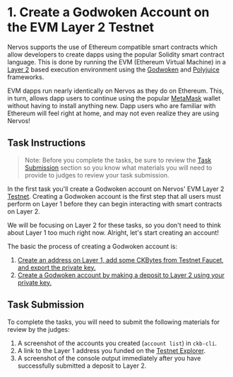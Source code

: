 # 1. Create a Godwoken Account on the EVM Layer 2 Testnet

Nervos supports the use of Ethereum compatible smart contracts which allow developers to create dapps using the popular Solidity smart contract language. This is done by running the EVM (Ethereum Virtual Machine) in a [Layer 2](../conceptual-explainers/structure.md#layer-1--layer-2) based execution environment using the [Godwoken](../conceptual-explainers/frameworks.md#godwoken) and [Polyjuice](../conceptual-explainers/frameworks.md#polyjuice) frameworks.

EVM dapps run nearly identically on Nervos as they do on Ethereum. This, in turn, allows dapp users to continue using the popular [MetaMask](../conceptual-explainers/wallets.md#metamask) wallet without having to install anything new. Dapp users who are familiar with Ethereum will feel right at home, and may not even realize they are using Nervos!

## Task Instructions

> Note: Before you complete the tasks, be sure to review the [Task Submission](#task-submission) section so you know what materials you will need to provide to judges to review your task submission.

In the first task you'll create a Godwoken account on Nervos' EVM Layer 2 [Testnet](../conceptual-explainers/structure.md#mainnet--testnet--devnet). Creating a Godwoken account is the first step that all users must perform on Layer 1 before they can begin interacting with smart contracts on Layer 2.

We will be focusing on Layer 2 for these tasks, so you don't need to think about Layer 1 too much right now. Alright, let's start creating an account!

The basic the process of creating a Godwoken account is:

1. [Create an address on Layer 1, add some CKBytes from Testnet Faucet, and export the private key.](../component-tutorials/10.setup.account.in.ckb.cli.md)
2. [Create a Godwoken account by making a deposit to Layer 2 using your private key.](../component-tutorials/11.layer2.deposit.md)

## Task Submission

To complete the tasks, you will need to submit the following materials for review by the judges:

1. A screenshot of the accounts you created (`account list`) in `ckb-cli`.
2. A link to the Layer 1 address you funded on the [Testnet Explorer](https://explorer.nervos.org/aggron/).
3. A screenshot of the console output immediately after you have successfully submitted a deposit to Layer 2.
